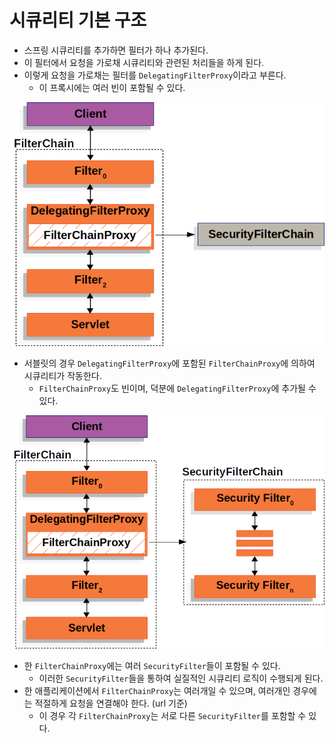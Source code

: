 # 시큐리티 기본 구조

- 스프링 시큐리티를 추가하면 필터가 하나 추가된다.
- 이 필터에서 요청을 가로채 시큐리티와 관련된 처리들을 하게 된다.
- 이렇게 요청을 가로채는 필터를 `DelegatingFilterProxy`이라고 부른다.
  - 이 프록시에는 여러 빈이 포함될 수 있다.

![스프링 시큐리티 시작점](스프링_시큐리티_시작점.png)

- 서블릿의 경우 `DelegatingFilterProxy`에 포함된 `FilterChainProxy`에 의하여 시큐리티가 작동한다.
  - `FilterChainProxy`도 빈이며, 덕분에 `DelegatingFilterProxy`에 추가될 수 있다.

![시큐리티 필터들](<시큐리티_필터들.png>)

- 한 `FilterChainProxy`에는 여러 `SecurityFilter`들이 포함될 수 있다.
  - 이러한 `SecurityFilter`들을 통하여 실질적인 시큐리티 로직이 수행되게 된다.
- 한 애플리케이션에서 `FilterChainProxy`는 여러개일 수 있으며, 여러개인 경우에는 적절하게 요청을 연결해야 한다. (url 기준)
  - 이 경우 각 `FilterChainProxy`는 서로 다른 `SecurityFilter`를 포함할 수 있다.
